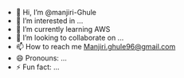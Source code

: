 - 👋 Hi, I’m @manjiri-Ghule
- 👀 I’m interested in ...
- 🌱 I’m currently learning AWS
- 💞️ I’m looking to collaborate on ...
- 📫 How to reach me Manjiri.ghule96@gmail.com
- 😄 Pronouns: ...
- ⚡ Fun fact: ...

<!---
manjiri-Ghule/manjiri-Ghule is a ✨ special ✨ repository because its `README.md` (this file) appears on your GitHub profile.
You can click the Preview link to take a look at your changes.
--->
